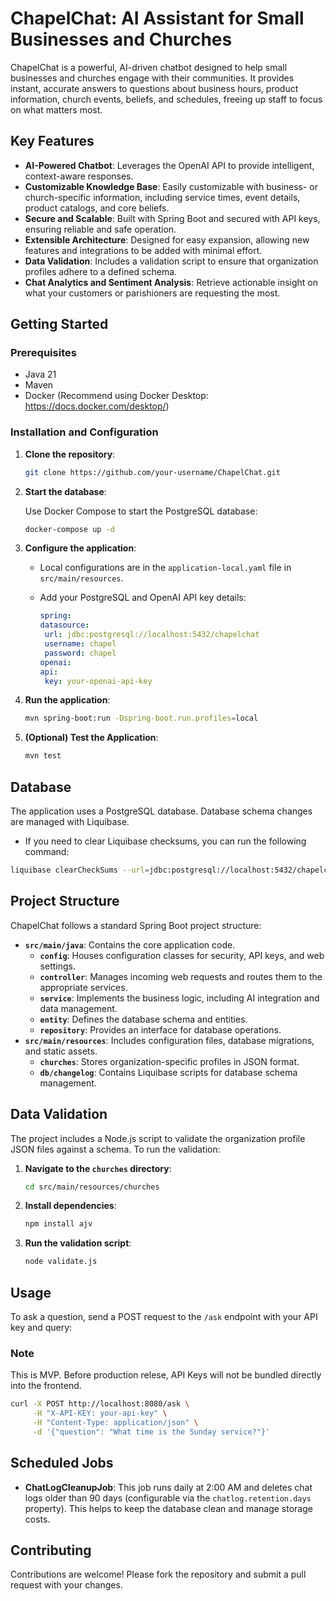 # ChapelChat: AI Assistant for Small Businesses and Churches

ChapelChat is a powerful, AI-driven chatbot designed to help small businesses and churches engage with their communities. It provides instant, accurate answers to questions about business hours, product information, church events, beliefs, and schedules, freeing up staff to focus on what matters most.

## Key Features

- **AI-Powered Chatbot**: Leverages the OpenAI API to provide intelligent, context-aware responses.
- **Customizable Knowledge Base**: Easily customizable with business- or church-specific information, including service times, event details, product catalogs, and core beliefs.
- **Secure and Scalable**: Built with Spring Boot and secured with API keys, ensuring reliable and safe operation.
- **Extensible Architecture**: Designed for easy expansion, allowing new features and integrations to be added with minimal effort.
- **Data Validation**: Includes a validation script to ensure that organization profiles adhere to a defined schema.
- **Chat Analytics and Sentiment Analysis**: Retrieve actionable insight on what your customers or parishioners are requesting the most.
## Getting Started

### Prerequisites

- Java 21
- Maven
- Docker (Recommend using Docker Desktop: https://docs.docker.com/desktop/)

### Installation and Configuration

1. **Clone the repository**:

   ```bash
   git clone https://github.com/your-username/ChapelChat.git
   ```

2. **Start the database**:

   Use Docker Compose to start the PostgreSQL database:

   ```bash
   docker-compose up -d
   ```

3. **Configure the application**:

   - Local configurations are in the `application-local.yaml` file in `src/main/resources`.
   - Add your PostgreSQL and OpenAI API key details:
   
        ```yaml
     spring:
       datasource:
         url: jdbc:postgresql://localhost:5432/chapelchat
         username: chapel
         password: chapel
     openai:
       api:
         key: your-openai-api-key
     ```

4. **Run the application**:

   ```bash
   mvn spring-boot:run -Dspring-boot.run.profiles=local
   ```
5. **(Optional) Test the Application**:
   ```bash
   mvn test
   ```

## Database

The application uses a PostgreSQL database. Database schema changes are managed with Liquibase.

- If you need to clear Liquibase checksums, you can run the following command:

```bash
liquibase clearCheckSums --url=jdbc:postgresql://localhost:5432/chapelchat --username=chapel --password=chapel
```

## Project Structure

ChapelChat follows a standard Spring Boot project structure:

- **`src/main/java`**: Contains the core application code.
  - **`config`**: Houses configuration classes for security, API keys, and web settings.
  - **`controller`**: Manages incoming web requests and routes them to the appropriate services.
  - **`service`**: Implements the business logic, including AI integration and data management.
  - **`entity`**: Defines the database schema and entities.
  - **`repository`**: Provides an interface for database operations.
- **`src/main/resources`**: Includes configuration files, database migrations, and static assets.
  - **`churches`**: Stores organization-specific profiles in JSON format.
  - **`db/changelog`**: Contains Liquibase scripts for database schema management.

## Data Validation

The project includes a Node.js script to validate the organization profile JSON files against a schema. To run the validation:

1. **Navigate to the `churches` directory**:

   ```bash
   cd src/main/resources/churches
   ```

2. **Install dependencies**:

   ```bash
   npm install ajv
   ```

3. **Run the validation script**:

   ```bash
   node validate.js
   ```

## Usage

To ask a question, send a POST request to the `/ask` endpoint with your API key and query:

### Note

This is MVP. Before production relese, API Keys will not be bundled directly into the frontend. 

```bash
curl -X POST http://localhost:8080/ask \
     -H "X-API-KEY: your-api-key" \
     -H "Content-Type: application/json" \
     -d '{"question": "What time is the Sunday service?"}'
```

## Scheduled Jobs

- **ChatLogCleanupJob**: This job runs daily at 2:00 AM and deletes chat logs older than 90 days (configurable via the `chatlog.retention.days` property). This helps to keep the database clean and manage storage costs.

## Contributing

Contributions are welcome! Please fork the repository and submit a pull request with your changes.

